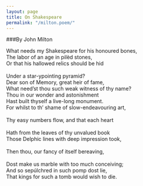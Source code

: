 ```yaml
---
layout: page
title: On Shakespeare
permalink: "/milton.poem/"
---
```


###By John Milton

What needs my Shakespeare for his honoured bones,<br>
The labor of an age in pilèd stones,<br>
Or that his hallowed relics should be hid<br>   
Under a star-ypointing pyramid?<br>
Dear son of Memory, great heir of fame,<br>
What need’st thou such weak witness of thy name?<br>
Thou in our wonder and astonishment<br>
Hast built thyself a live-long monument.<br>
For whilst to th’ shame of slow-endeavouring art,<br>   
Thy easy numbers flow, and that each heart<br>   
Hath from the leaves of thy unvalued book<br>
Those Delphic lines with deep impression took,<br>   
Then thou, our fancy of itself bereaving,<br>   
Dost make us marble with too much conceiving;<br>
And so sepúlchred in such pomp dost lie,<br>
That kings for such a tomb would wish to die.<br>

